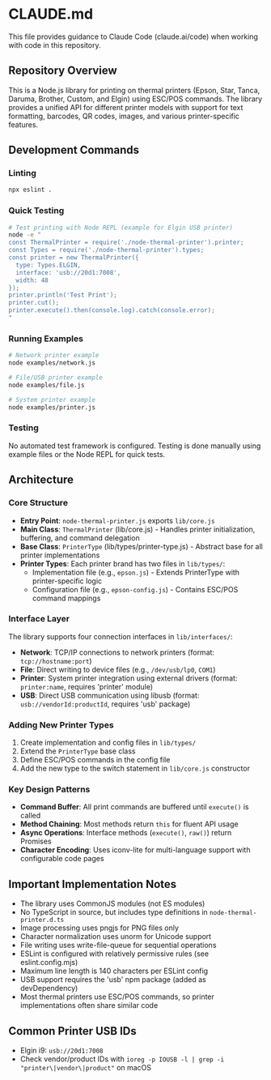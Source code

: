 # CLAUDE.md

This file provides guidance to Claude Code (claude.ai/code) when working with code in this repository.

## Repository Overview

This is a Node.js library for printing on thermal printers (Epson, Star, Tanca, Daruma, Brother, Custom, and Elgin) using ESC/POS commands. The library provides a unified API for different printer models with support for text formatting, barcodes, QR codes, images, and various printer-specific features.

## Development Commands

### Linting
```bash
npx eslint .
```

### Quick Testing
```bash
# Test printing with Node REPL (example for Elgin USB printer)
node -e "
const ThermalPrinter = require('./node-thermal-printer').printer;
const Types = require('./node-thermal-printer').types;
const printer = new ThermalPrinter({
  type: Types.ELGIN,
  interface: 'usb://20d1:7008',
  width: 48
});
printer.println('Test Print');
printer.cut();
printer.execute().then(console.log).catch(console.error);
"
```

### Running Examples
```bash
# Network printer example
node examples/network.js

# File/USB printer example  
node examples/file.js

# System printer example
node examples/printer.js
```

### Testing
No automated test framework is configured. Testing is done manually using example files or the Node REPL for quick tests.

## Architecture

### Core Structure
- **Entry Point**: `node-thermal-printer.js` exports `lib/core.js`
- **Main Class**: `ThermalPrinter` (lib/core.js) - Handles printer initialization, buffering, and command delegation
- **Base Class**: `PrinterType` (lib/types/printer-type.js) - Abstract base for all printer implementations
- **Printer Types**: Each printer brand has two files in `lib/types/`:
  - Implementation file (e.g., `epson.js`) - Extends PrinterType with printer-specific logic
  - Configuration file (e.g., `epson-config.js`) - Contains ESC/POS command mappings

### Interface Layer
The library supports four connection interfaces in `lib/interfaces/`:
- **Network**: TCP/IP connections to network printers (format: `tcp://hostname:port`)
- **File**: Direct writing to device files (e.g., `/dev/usb/lp0`, `COM1`)  
- **Printer**: System printer integration using external drivers (format: `printer:name`, requires 'printer' module)
- **USB**: Direct USB communication using libusb (format: `usb://vendorId:productId`, requires 'usb' package)

### Adding New Printer Types
1. Create implementation and config files in `lib/types/`
2. Extend the `PrinterType` base class
3. Define ESC/POS commands in the config file
4. Add the new type to the switch statement in `lib/core.js` constructor

### Key Design Patterns
- **Command Buffer**: All print commands are buffered until `execute()` is called
- **Method Chaining**: Most methods return `this` for fluent API usage
- **Async Operations**: Interface methods (`execute()`, `raw()`) return Promises
- **Character Encoding**: Uses iconv-lite for multi-language support with configurable code pages

## Important Implementation Notes

- The library uses CommonJS modules (not ES modules)
- No TypeScript in source, but includes type definitions in `node-thermal-printer.d.ts`
- Image processing uses pngjs for PNG files only
- Character normalization uses unorm for Unicode support
- File writing uses write-file-queue for sequential operations
- ESLint is configured with relatively permissive rules (see eslint.config.mjs)
- Maximum line length is 140 characters per ESLint config
- USB support requires the 'usb' npm package (added as devDependency)
- Most thermal printers use ESC/POS commands, so printer implementations often share similar code

## Common Printer USB IDs
- Elgin i9: `usb://20d1:7008`
- Check vendor/product IDs with `ioreg -p IOUSB -l | grep -i "printer\|vendor\|product"` on macOS